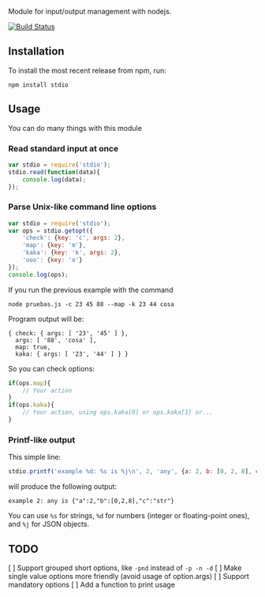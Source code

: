Module for input/output management with nodejs.

[![Build Status](https://secure.travis-ci.org/sgmonda/stdio.png)](http://travis-ci.org/sgmonda/stdio)

## Installation

To install the most recent release from npm, run:

    npm install stdio

## Usage

You can do many things with this module

### Read standard input at once

```javascript
var stdio = require('stdio');
stdio.read(function(data){
    console.log(data);
});
```

### Parse Unix-like command line options

```javascript
var stdio = require('stdio');
var ops = stdio.getopt({
    'check': {key: 'c', args: 2},
    'map': {key: 'm'},
    'kaka': {key: 'k', args: 2},
    'ooo': {key: 'o'}
});
console.log(ops);
```

If you run the previous example with the command

    node pruebas.js -c 23 45 88 --map -k 23 44 cosa

Program output will be:

    { check: { args: [ '23', '45' ] },
      args: [ '88', 'cosa' ],
      map: true,
      kaka: { args: [ '23', '44' ] } }

So you can check options:

```javascript
if(ops.map){
    // Your action
}
if(ops.kaka){
    // Your action, using ops.kaka[0] or ops.kaka[1] or...
}
```

### Printf-like output

This simple line:

```javascript
stdio.printf('example %d: %s is %j\n', 2, 'any', {a: 2, b: [0, 2, 8], c: 'str'});
```

will produce the following output:

```
example 2: any is {"a":2,"b":[0,2,8],"c":"str"}
```

You can use `%s` for strings, `%d` for numbers (integer or floating-point ones), and `%j` for JSON objects.

## TODO

[ ] Support grouped short options, like `-pnd` instead of `-p -n -d`
[ ] Make single value options more friendly (avoid usage of option.args)
[ ] Support mandatory options
[ ] Add a function to print usage